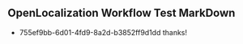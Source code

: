 ## OpenLocalization Workflow Test MarkDown
* 755ef9bb-6d01-4fd9-8a2d-b3852ff9d1dd thanks!

<!--HONumber=Jul16_HO3-->


